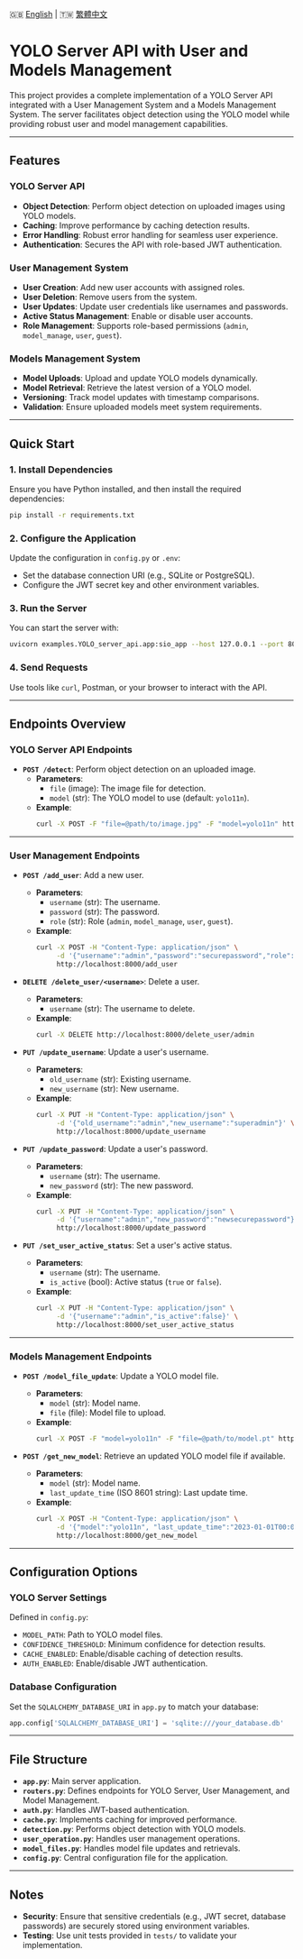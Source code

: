 
🇬🇧 [English](./README.md) | 🇹🇼 [繁體中文](./README-zh-tw.md)

# YOLO Server API with User and Models Management

This project provides a complete implementation of a YOLO Server API integrated with a User Management System and a Models Management System. The server facilitates object detection using the YOLO model while providing robust user and model management capabilities.

---

## Features

### YOLO Server API
- **Object Detection**: Perform object detection on uploaded images using YOLO models.
- **Caching**: Improve performance by caching detection results.
- **Error Handling**: Robust error handling for seamless user experience.
- **Authentication**: Secures the API with role-based JWT authentication.

### User Management System
- **User Creation**: Add new user accounts with assigned roles.
- **User Deletion**: Remove users from the system.
- **User Updates**: Update user credentials like usernames and passwords.
- **Active Status Management**: Enable or disable user accounts.
- **Role Management**: Supports role-based permissions (`admin`, `model_manage`, `user`, `guest`).

### Models Management System
- **Model Uploads**: Upload and update YOLO models dynamically.
- **Model Retrieval**: Retrieve the latest version of a YOLO model.
- **Versioning**: Track model updates with timestamp comparisons.
- **Validation**: Ensure uploaded models meet system requirements.

---

## Quick Start

### 1. Install Dependencies
Ensure you have Python installed, and then install the required dependencies:
```sh
pip install -r requirements.txt
```

### 2. Configure the Application
Update the configuration in `config.py` or `.env`:
- Set the database connection URI (e.g., SQLite or PostgreSQL).
- Configure the JWT secret key and other environment variables.

### 3. Run the Server
You can start the server with:
```sh
uvicorn examples.YOLO_server_api.app:sio_app --host 127.0.0.1 --port 8000
```

### 4. Send Requests
Use tools like `curl`, Postman, or your browser to interact with the API.

---

## Endpoints Overview

### YOLO Server API Endpoints

- **`POST /detect`**: Perform object detection on an uploaded image.
  - **Parameters**:
    - `file` (image): The image file for detection.
    - `model` (str): The YOLO model to use (default: `yolo11n`).
  - **Example**:
    ```sh
    curl -X POST -F "file=@path/to/image.jpg" -F "model=yolo11n" http://localhost:8000/detect
    ```

---

### User Management Endpoints

- **`POST /add_user`**: Add a new user.
  - **Parameters**:
    - `username` (str): The username.
    - `password` (str): The password.
    - `role` (str): Role (`admin`, `model_manage`, `user`, `guest`).
  - **Example**:
    ```sh
    curl -X POST -H "Content-Type: application/json" \
         -d '{"username":"admin","password":"securepassword","role":"admin"}' \
         http://localhost:8000/add_user
    ```

- **`DELETE /delete_user/<username>`**: Delete a user.
  - **Parameters**:
    - `username` (str): The username to delete.
  - **Example**:
    ```sh
    curl -X DELETE http://localhost:8000/delete_user/admin
    ```

- **`PUT /update_username`**: Update a user's username.
  - **Parameters**:
    - `old_username` (str): Existing username.
    - `new_username` (str): New username.
  - **Example**:
    ```sh
    curl -X PUT -H "Content-Type: application/json" \
         -d '{"old_username":"admin","new_username":"superadmin"}' \
         http://localhost:8000/update_username
    ```

- **`PUT /update_password`**: Update a user's password.
  - **Parameters**:
    - `username` (str): The username.
    - `new_password` (str): The new password.
  - **Example**:
    ```sh
    curl -X PUT -H "Content-Type: application/json" \
         -d '{"username":"admin","new_password":"newsecurepassword"}' \
         http://localhost:8000/update_password
    ```

- **`PUT /set_user_active_status`**: Set a user's active status.
  - **Parameters**:
    - `username` (str): The username.
    - `is_active` (bool): Active status (`true` or `false`).
  - **Example**:
    ```sh
    curl -X PUT -H "Content-Type: application/json" \
         -d '{"username":"admin","is_active":false}' \
         http://localhost:8000/set_user_active_status
    ```

---

### Models Management Endpoints

- **`POST /model_file_update`**: Update a YOLO model file.
  - **Parameters**:
    - `model` (str): Model name.
    - `file` (file): Model file to upload.
  - **Example**:
    ```sh
    curl -X POST -F "model=yolo11n" -F "file=@path/to/model.pt" http://localhost:8000/model_file_update
    ```

- **`POST /get_new_model`**: Retrieve an updated YOLO model file if available.
  - **Parameters**:
    - `model` (str): Model name.
    - `last_update_time` (ISO 8601 string): Last update time.
  - **Example**:
    ```sh
    curl -X POST -H "Content-Type: application/json" \
         -d '{"model":"yolo11n", "last_update_time":"2023-01-01T00:00:00"}' \
         http://localhost:8000/get_new_model
    ```

---

## Configuration Options

### YOLO Server Settings
Defined in `config.py`:
- `MODEL_PATH`: Path to YOLO model files.
- `CONFIDENCE_THRESHOLD`: Minimum confidence for detection results.
- `CACHE_ENABLED`: Enable/disable caching of detection results.
- `AUTH_ENABLED`: Enable/disable JWT authentication.

### Database Configuration
Set the `SQLALCHEMY_DATABASE_URI` in `app.py` to match your database:
```python
app.config['SQLALCHEMY_DATABASE_URI'] = 'sqlite:///your_database.db'
```

---

## File Structure

- **`app.py`**: Main server application.
- **`routers.py`**: Defines endpoints for YOLO Server, User Management, and Model Management.
- **`auth.py`**: Handles JWT-based authentication.
- **`cache.py`**: Implements caching for improved performance.
- **`detection.py`**: Performs object detection with YOLO models.
- **`user_operation.py`**: Handles user management operations.
- **`model_files.py`**: Handles model file updates and retrievals.
- **`config.py`**: Central configuration file for the application.

---

## Notes

- **Security**: Ensure that sensitive credentials (e.g., JWT secret, database passwords) are securely stored using environment variables.
- **Testing**: Use unit tests provided in `tests/` to validate your implementation.
